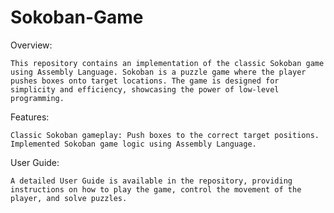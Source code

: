 # Sokoban-Game

Overview:

    This repository contains an implementation of the classic Sokoban game using Assembly Language. Sokoban is a puzzle game where the player pushes boxes onto target locations. The game is designed for simplicity and efficiency, showcasing the power of low-level programming.

Features:

    Classic Sokoban gameplay: Push boxes to the correct target positions.
    Implemented Sokoban game logic using Assembly Language.

User Guide:

    A detailed User Guide is available in the repository, providing instructions on how to play the game, control the movement of the player, and solve puzzles.

